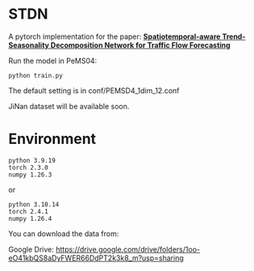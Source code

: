 # STDN

A pytorch implementation for the paper: **[Spatiotemporal-aware Trend-Seasonality Decomposition Network for Traffic Flow Forecasting](https://arxiv.org/abs/2502.12213)**

Run the model in PeMS04:
```
python train.py
```
The default setting is in conf/PEMSD4_1dim_12.conf

JiNan dataset will be available soon.
# Environment
```
python 3.9.19
torch 2.3.0
numpy 1.26.3
```
or
```
python 3.10.14
torch 2.4.1
numpy 1.26.4
```

You can download the data from:

Google Drive: https://drive.google.com/drive/folders/1oo-eO41kbQS8aDyFWER66DdPT2k3k8_m?usp=sharing
